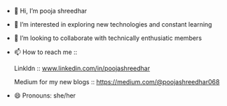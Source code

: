 - 👋 Hi, I’m pooja shreedhar
- 👀 I’m interested in exploring new technologies and constant learning
- 💞️ I’m looking to collaborate with technically enthusiatic members
- 📫 How to reach me ::
  
  Linkldn :: www.linkedin.com/in/poojashreedhar
  
  Medium for my new blogs :: https://medium.com/@poojashreedhar068
- 😄 Pronouns: she/her


